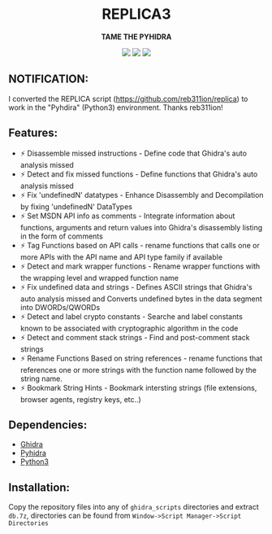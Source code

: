 <h1 align="center"> REPLICA3 </h1>
<div align="center">
<!--  <img src="logo.png" alt="Example" width="300" height="150">  -->
  <p>
  <strong>
  TAME THE PYHIDRA
  </strong>
 </p>
</div>
<div align="center">
  <!-- Crates version -->
  <a >
    <img src="https://img.shields.io/badge/version-v1.0.0-green.svg"
  </a>
  <a >
    <img src="https://img.shields.io/badge/license-MIT-blue.svg"
  </a>
  <a >
    <img src="https://img.shields.io/badge/Features-11-red.svg"
  </a>
  </a>
</div>

## NOTIFICATION:

I converted the REPLICA script (https://github.com/reb311ion/replica) to work in the "Pyhdira" (Python3) environment. Thanks reb311ion! 

## Features:

- ⚡ Disassemble missed instructions - Define code that Ghidra's auto analysis missed
- ⚡ Detect and fix missed functions - Define functions that Ghidra's auto analysis missed
- ⚡ Fix 'undefinedN' datatypes - Enhance Disassembly and Decompilation by fixing 
        'undefinedN' DataTypes 
- ⚡ Set MSDN API info as comments - Integrate information about functions, arguments
        and return values into Ghidra's disassembly listing in the form of comments
- ⚡ Tag Functions based on API calls - rename functions that calls one or more APIs with
        the API name and API type family if available
- ⚡ Detect and mark wrapper functions - Rename wrapper functions with the wrapping
        level and wrapped function name 
- ⚡ Fix undefined data and strings - Defines ASCII strings that Ghidra's auto analysis 
        missed and Converts undefined bytes in the data segment into DWORDs/QWORDs 
- ⚡ Detect and label crypto constants - Searche and label constants known to be associated
        with cryptographic algorithm in the code
- ⚡ Detect and comment stack strings - Find and post-comment stack strings 
- ⚡ Rename Functions Based on string references - rename functions that references one
        or more strings with the function name followed by the string name.
- ⚡ Bookmark String Hints - Bookmark intersting strings (file extensions, browser agents, registry keys, etc..)

## Dependencies:
- [Ghidra](https://github.com/NationalSecurityAgency/ghidra)
- [Pyhidra](https://github.com/dod-cyber-crime-center/pyhidra)
- [Python3](https://www.python.org/downloads/)


## Installation:

Copy the repository files into any of `ghidra_scripts` directories and extract `db.7z`, directories can be found from `Window->Script Manager->Script Directories`
